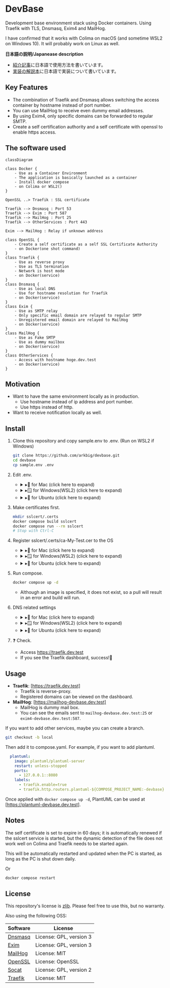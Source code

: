 # DevBase

Development base environment stack using Docker containers. Using Traefik with TLS, Dnsmasq, Exim4 and MailHog.

I have confirmed that it works with Colima on macOS (and sometime WSL2 on Windows 10).
It will probably work on Linux as well.

**日本語の説明/Japanease description**

- [紹介記事](https://zenn.dev/arkbig/articles/devbase_b8b43191f863f8024a83f824c832f8ca0e5d209254)に日本語で使用方法を書いています。
- [実装の解説本](https://zenn.dev/arkbig/books/devbase-2022_b1b24e6e8db350a1f7f379af3833e90d79ad5
)に日本語で実装について書いています。

## Key Features

- The combination of Traefik and Dnsmasq allows switching the access container by hostname instead of port number.
- You can use MailHog to receive even dummy email addresses.
- By using Exim4, only specific domains can be forwarded to regular SMTP.
- Create a self certification authority and a self certificate with openssl to enable https access.

## The software used

```mermaid
classDiagram

class Docker {
    - Use as a Container Environment
    - The application is basically launched as a container
    - Install docker compose
    - on Colima or WSL2()
}

OpenSSL ..> Traefik : SSL certificate

Traefik --> Dnsmasq : Port 53
Traefik --> Exim : Port 587
Traefik --> MailHog : Port 25
Traefik --> OtherServices : Port 443

Exim --> MailHog : Relay if unknown address

class OpenSSL {
    - Create a self certificate as a self SSL Certificate Authority
    - on Docker(one shot command)
}
class Traefik {
    - Use as reverse proxy
    - Use as TLS termination
    - Network is host mode
    - on Docker(service)
}
class Dnsmasq {
    - Use as local DNS
    - Use for hostname resolution for Traefik
    - on Docker(service)
}
class Exim {
    - Use as SMTP relay
    - Only specific email domain are relayed to regular SMTP
    - Unregistered email domain are relayed to MailHog
    - on Docker(service)
}
class MailHog {
    - Use as Fake SMTP
    - Use as dummy mailbox
    - on Docker(service)
}
class OtherServices {
    - Access with hostname hoge.dev.test
    - on Docker(service)
}
```

## Motivation

- Want to have the same environment locally as in production.
  - Use hostname instead of ip address and port number.
  - Use https instead of http.
- Want to receive notification locally as well.

## Install

1. Clone this repository and copy sample.env to .env. (Run on WSL2 if Windows)

   ```sh
   git clone https://github.com/arkbig/devbase.git
   cd devbase
   cp sample.env .env
   ```

2. Edit .env.

   - <details><summary>▸🍎 for Mac (click here to expand)</summary>

     1. CONTAINER_UID / CONTAINER_GID

        ```sh
        sed -i "" "s/^CONTAINER_UID=.*/CONTAINER_UID=$(id -u)/" .env
        sed -i "" "s/^CONTAINER_GID=.*/CONTAINER_GID=$(id -g)/" .env
        ```

     2. DNSMASQ_ADDR / DNSMASQ_SERVER

        ```sh
        # Change to your ethernet.
        use_eth=en0
        sed -i "" "s/^DNSMASQ_ADDR=.*/DNSMASQ_ADDR=`ifconfig "${use_eth}" |grep 'inet '|awk 'END {print $2}'`/" .env
        # DNSMASQ_SERVER is set up but unused on Mac.
        sed -i "" -r "s/^#? ?DNSMASQ_SERVER=.*/DNSMASQ_SERVER=`cat /etc/resolv.conf|grep '^nameserver '|awk 'NR==1 {print $2}'`/" .env
        ```

     3. EXIM4_RELAY_DOMAIN / EXIM4_RELAY_ADDR
        This is used to forward mail received by Exim4 to `EXIM4_RELAY_ADDR` if the recipient is `EXIM4_RELAY_DOMAIN`.
        set if you want.
        It is also possible to specify multiple composites with sequential numbers such as \*\_1,\*\_2 in compose.override.yaml.

     4. COMPOSE_PROFILES
        If your environment does not support UDP tunneling (like Colima), enable udptunnel.

     </details>

   - <details><summary>▸🪟 for Windows(WSL2) (click here to expand)</summary>

     1. CONTAINER_UID / CONTAINER_GID

        ```sh
        sed -i "s/^CONTAINER_UID=.*/CONTAINER_UID=$(id -u)/" .env
        sed -i "s/^CONTAINER_GID=.*/CONTAINER_GID=$(id -g)/" .env
        ```

     2. DNSMASQ_ADDR / DNSMASQ_SERVER
        DNSMASQ_ADDR is the fixed IP address to be given to WSL2 after this, but if you do not change it, the default `192.168.100.100` is ok.
        I could not find a good one-liner to rewrite DNSMASQ_SERVER, so I will set it manually.Check the DNS server from the adapter you use in Windows "Network Connections".
        It is usually the same as the Default Gateway shown by "ipconfig" at the command prompt.

     3. EXIM4_RELAY_DOMAIN / EXIM4_RELAY_ADDR
        This is used to forward mail received by Exim4 to `EXIM4_RELAY_ADDR` if the recipient is `EXIM4_RELAY_DOMAIN`.
        set if you want.
        It is also possible to specify multiple composites with sequential numbers such as \*\_1,\*\_2 in compose.override.yaml.

     </details>

   - <details><summary>▸🐧 for Ubuntu (click here to expand)</summary>

     1. CONTAINER_UID / CONTAINER_GID

        ```sh
        sed -i "s/^CONTAINER_UID=.*/CONTAINER_UID=$(id -u)/" .env
        sed -i "s/^CONTAINER_GID=.*/CONTAINER_GID=$(id -g)/" .env
        ```

     2. DNSMASQ_ADDR / DNSMASQ_SERVER

        ```sh
        # Change to your ethernet.
        use_eth=eth0
        sed -i "s/^DNSMASQ_ADDR=.*/DNSMASQ_ADDR=`ip a show ${use_eth}|grep 'inet '|awk 'END {print $2}'|awk -F '/' '{print $1}'`/" .env
        # or set manually.
        sed -i "" -r "s/^#? ?DNSMASQ_SERVER=.*/DNSMASQ_SERVER=`cat /etc/resolv.conf|grep '^nameserver '|awk 'END {print $2}'`/" .env
        ```

     3. EXIM4_RELAY_DOMAIN / EXIM4_RELAY_ADDR
        This is used to forward mail received by Exim4 to `EXIM4_RELAY_ADDR` if the recipient is `EXIM4_RELAY_DOMAIN`.
        set if you want.
        It is also possible to specify multiple composites with sequential numbers such as \*\_1,\*\_2 in compose.override.yaml.

     </details>

3. Make certificates first.

   ```sh
   mkdir sslcert/.certs
   docker compose build sslcert
   docker compose run --rm sslcert
   # Stop with Ctrl-C
   ```

4. Register sslcert/.certs/ca-My-Test.cer to the OS

   - <details><summary>▸🍎 for Mac (click here to expand)</summary>

     - To Keychain Access. (Open the .cer file in the finder.)

     </details>

   - <details><summary>▸🪟 for Windows(WSL2) (click here to expand)</summary>

     - To MMC. (Open the .cer file in the explorer.)
       - Certificate store is "Trusted Root Certification Authorities".
     - Also installed in WSL2 (see Ubuntu)

     </details>

   - <details><summary>▸🐧 for Ubuntu (click here to expand)</summary>

     - Copy & Add

       ```sh
       sudo mkdir /usr/share/ca-certificates/self
       sudo cp ./sslcert/.certs/ca-My-Test.cer /usr/share/ca-certificates/self/
       sudo echo "self/ca-My-Test.cer" >> /etc/ca-certificates.conf
       sudo update-ca-certificates
       ```

     </details>

5. Run compose.

   ```sh
   docker compose up -d
   ```

   - Although an image is specified, it does not exist, so a pull will result in an error and build will run.

6. DNS related settings

   - <details><summary>▸🍎 for Mac (click here to expand)</summary>

     - ❓ Check command is `sudo lsof -i:53`. If TCP is present but UDP is not, as shown below, this is not supported UDP port forwarding.

       ```sh
       COMMAND   PID USER   FD   TYPE             DEVICE SIZE/OFF NODE NAME
       ssh       732  big   41u  IPv4 0xbeaf      0t0  TCP *:domain (LISTEN)
       🆖 UDP is missing. So run udptunnel.
       ```

     - Run udptunnel using socat. If UDP was supported, skip this next is add to resolver.

       - for host

         ```sh
         sudo brew install socat
         udptunnel/forward_udp.sh udptunnel/udp_forwarding.conf &
         # If you want to stop, run the following command
         # udptunnel/forward_udp.sh udptunnel/udp_forwarding.conf kill
         ```

       - for container

         ```sh
         COMPOSE_PROFILES=udptunnel docker compose up -d --build
         ```

         Also, you can add `COMPOSE_PROFILES=udptunnel` to `.env`

     - Add to resolver for dnsmasq

       ```sh
       sudo mkdir /etc/resolver
       # "test" is the domain name to be used.
       vi /etc/resolver/test
       ```

       - `/etc/resolver/test` contents.

         ```ini
         options timeout:1
         options attempts:2
         options use-vc
         nameserver 127.0.0.1
         ```

     </details>

   - <details><summary>▸🪟 for Windows(WSL2) (click here to expand)</summary>

     1. Set and run wsl2/wsl_startup.bat as administrator on host Windows.
        If necessary, copy wsl_env.bat to .wsl_env.bat to set variables.
        wsl_startup.bat does the following by default:

        - Set static ip address to WSL. (IMPORTANT here)
        - Start dockerd
        - Start sshd
        - Port forwarding for ssh

        Register wsl_startup_helper.bat in task scheduler to run as administrator at startup.
        Copy these like `cp wsl2/wsl_startup_helper.bat to /mnt/c/Users/$USER/` first.
        And wsl_startup_helper.bat's arg is path to wsl_startup.bat like `\\wsl$\Ubuntu-20.04\Home\user\devbase\wsl2\wsl_startup.bat`

     2. ❓ Check command is `ping 192.168.100.100`.(This is the DNSMASQ_ADDR.) Both Win and WSL.
     3. Change adapter settings.
        Set "Use the following DNS server addresses:"

        - Preferred DNS server: 192.168.100.100 (This is the DNSMASQ_ADDR.)
        - Alternate DNS server: 1.1.1.1 (This is your real DNS.)

     4. For WSL2(in WSL2)

        create `/etc/wsl.conf` (sudo vi /etc/wsl.conf)

        ```ini
        [network]
        generateResolvConf = false
        ```

        ```sh
        sudo cp /etc/resolv.conf /etc/resolv.conf.bak
        sudo rm /etc/resolv.conf
        sudo mv /etc/resolv.conf.bak /etc/resolv.conf
        vi /etc/resolv.conf
        ```

        ```ini
        options timeout:1
        options attempts:2
        nameserver 127.0.0.1
        # This is your real DNS ($DNSMASQ_SERVER in .env)
        nameserver 1.1.1.1
        ```

     </details>

   - <details><summary>▸🐧 for Ubuntu (click here to expand)</summary>

     - Add to /etc/resolv.conf

       ```ini
       options timeout:1
       options attempts:2
       nameserver 127.0.0.1
       # This is your real DNS ($DNSMASQ_SERVER in .env)
       nameserver 1.1.1.1
       ```

     </details>

7. ❓ Check.
   - Access <https://traefik.dev.test>
   - If you see the Traefik dashboard, success!🎉

## Usage

- **Traefik**: [https://traefik.dev.test]
  - Traefik is reverse-proxy.
  - Registered domains can be viewed on the dashboard.
- **MailHog**: [https://mailhog-devbase.dev.test]
  - MailHog is dummy mail box.
  - You can see the emails sent to `mailhog-devbase.dev.test:25` or `exim4-devbase.dev.test:587`.

If you want to add other services, maybe you can create a branch.

```sh
git checkout -b local
```

Then add it to compose.yaml. For example, if you want to add plantuml.

```yml
  plantuml:
    image: plantuml/plantuml-server
    restart: unless-stopped
    ports:
      - 127.0.0.1::8080
    labels:
      - traefik.enable=true
      - traefik.http.routers.plantuml-${COMPOSE_PROJECT_NAME:-devbase}.entrypoints=https
```

Once applied with `docker compose up -d`, PlantUML can be used at [https://plantuml-devbase.dev.test].

## Notes

The self certificate is set to expire in 60 days; it is automatically renewed if the sslcert service is started, but the dynamic detection of the file does not work well on Colima and Traefik needs to be started again.

This will be automatically restarted and updated when the PC is started, as long as the PC is shut down daily.

Or

```sh
docker compose restart
```

## License

This repository's license is [zlib](./LICENSE). Please feel free to use this, but no warranty.

Also using the following OSS:

| Software                                              | License                 |
| ----------------------------------------------------- | ----------------------- |
| [Dnsmasq](https://thekelleys.org.uk/dnsmasq/doc.html) | License: GPL, version 3 |
| [Exim](https://www.exim.org)                          | License: GPL, version 3 |
| [MailHog](https://github.com/mailhog/MailHog)         | License: MIT            |
| [OpenSSL](https://www.openssl.org)                    | License: OpenSSL        |
| [Socat](http://www.dest-unreach.org/socat/)           | License: GPL, version 2 |
| [Traefik](https://github.com/traefik/traefik)         | License: MIT            |

